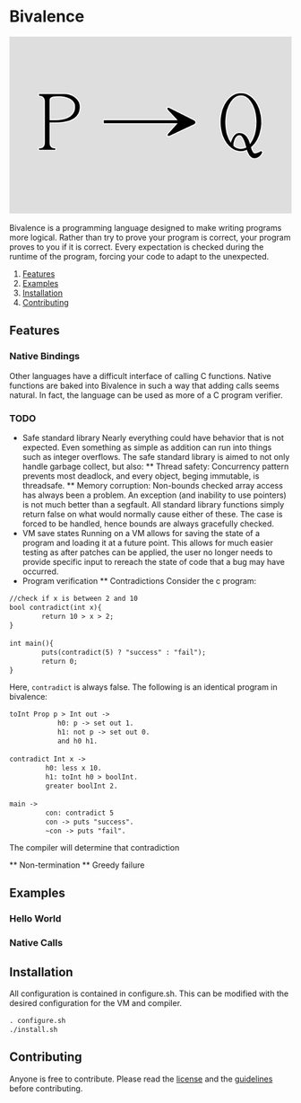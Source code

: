 # Bivalence
<p align="center">
<img src="bivalence.png">
</p>

Bivalence is a programming language designed to make writing programs more logical. Rather than try to prove your program is correct, your program proves to you if it is correct. Every expectation is checked during the runtime of the program, forcing your code to adapt to the unexpected. 

1. [Features](#Features)
2. [Examples](#Examples)
3. [Installation](#Installation)
4. [Contributing](#Contributing)

## Features
### Native Bindings
Other languages have a difficult interface of calling C functions. Native functions are baked into Bivalence in such a way that adding calls seems natural. In fact, the language can be used as more of a C program verifier. 

### TODO
* Safe standard library
Nearly everything could have behavior that is not expected. Even something as simple as addition can run into things such as integer overflows. The safe standard library is aimed to not only handle garbage collect, but also:
** Thread safety: Concurrency pattern prevents most deadlock, and every object, beging immutable, is threadsafe.
** Memory corruption: Non-bounds checked array access has always been a problem. An exception (and inability to use pointers) is not much better than a segfault. All standard library functions simply return false on what would normally cause either of these. The case is forced to be handled, hence bounds are always gracefully checked.
* VM save states
Running on a VM allows for saving the state of a program and loading it at a future point. This allows for much easier testing as after patches can be applied, the user no longer needs to provide specific input to rereach the state of code that a bug may have occurred.
* Program verification
** Contradictions
Consider the c program:
```
//check if x is between 2 and 10
bool contradict(int x){
		return 10 > x > 2;
}

int main(){
		puts(contradict(5) ? "success" : "fail");
		return 0;
}
```

Here, `contradict` is always false. The following is an identical program in bivalence:
```
toInt Prop p > Int out ->
			h0: p -> set out 1.
			h1: not p -> set out 0.
			and h0 h1.	

contradict Int x ->
		 h0: less x 10.
		 h1: toInt h0 > boolInt.
		 greater boolInt 2.
		 
main ->
		 con: contradict 5
		 con -> puts "success".
		 ~con -> puts "fail".

```

The compiler will determine that contradiction

** Non-termination
** Greedy failure

## Examples
### Hello World
### Native Calls

## Installation 
All configuration is contained in configure.sh. This can be modified with the desired configuration for the VM and compiler.
```
. configure.sh
./install.sh
```

## Contributing
Anyone is free to contribute. Please read the [license](LICENSE) and the [guidelines](guidelines.org) before contributing.
